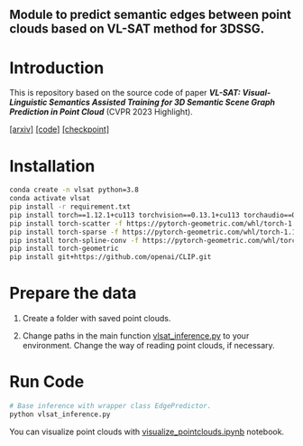 ## Module to predict semantic edges between point clouds based on VL-SAT method for 3DSSG.


# Introduction
This is repository based on the source code of paper **_VL-SAT: Visual-Linguistic Semantics Assisted Training for 3D Semantic Scene Graph Prediction in Point Cloud_** (CVPR 2023 Highlight).

[[arxiv]](https://arxiv.org/pdf/2303.14408.pdf)  [[code]](https://github.com/wz7in/CVPR2023-VLSAT)  [[checkpoint]](https://drive.google.com/file/d/1_C-LXRlSobupApb-JsajKG5oxKnfKgdx/view?usp=sharing)

# Installation
```bash
conda create -n vlsat python=3.8
conda activate vlsat
pip install -r requirement.txt
pip install torch==1.12.1+cu113 torchvision==0.13.1+cu113 torchaudio==0.12.1 --extra-index-url https://download.pytorch.org/whl/cu113
pip install torch-scatter -f https://pytorch-geometric.com/whl/torch-1.12.1+cu113.html
pip install torch-sparse -f https://pytorch-geometric.com/whl/torch-1.12.1+cu113.html
pip install torch-spline-conv -f https://pytorch-geometric.com/whl/torch-1.12.1+cu113.html
pip install torch-geometric
pip install git+https://github.com/openai/CLIP.git
```
# Prepare the data

1. Create a folder with saved point clouds.

2. Change paths in the main function [vlsat_inference.py](vlsat_inference.py) to your environment. Change the way of reading point clouds, if necessary.

# Run Code
```bash
# Base inference with wrapper class EdgePredictor.
python vlsat_inference.py
```

You can visualize point clouds with [visualize_pointclouds.ipynb](visualize_pointclouds.ipynb) notebook.